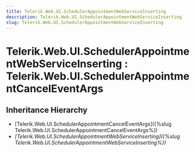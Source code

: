 ```yaml
---
title: Telerik.Web.UI.SchedulerAppointmentWebServiceInserting
description: Telerik.Web.UI.SchedulerAppointmentWebServiceInserting
slug: Telerik.Web.UI.SchedulerAppointmentWebServiceInserting
---
```


# Telerik.Web.UI.SchedulerAppointmentWebServiceInserting  : Telerik.Web.UI.SchedulerAppointmentCancelEventArgs

## Inheritance Hierarchy

* [Telerik.Web.UI.SchedulerAppointmentCancelEventArgs]({%slug Telerik.Web.UI.SchedulerAppointmentCancelEventArgs%})
* *[Telerik.Web.UI.SchedulerAppointmentWebServiceInserting]({%slug Telerik.Web.UI.SchedulerAppointmentWebServiceInserting%})*


